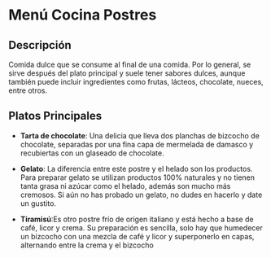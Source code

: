 # Menú Cocina Postres

## Descripción
Comida dulce que se consume al final de una comida. Por lo general, se sirve después del plato principal y suele tener sabores dulces, aunque también puede incluir ingredientes como frutas, lácteos, chocolate, nueces, entre otros.

## Platos Principales
- **Tarta de chocolate**: Una delicia que lleva dos planchas de bizcocho de chocolate, separadas por una fina capa de mermelada de damasco y recubiertas con un glaseado de chocolate.

- **Gelato**: La diferencia entre este postre y el helado son los productos. Para preparar gelato se utilizan productos 100% naturales y no tienen tanta grasa ni azúcar como el helado, además son mucho más cremosos. Si aún no has probado un gelato, no dudes en hacerlo y date un gustito.

- **Tiramisú**:Es otro postre frío de origen italiano y está hecho a base de café, licor y crema. Su preparación es sencilla, solo hay que humedecer un bizcocho con una mezcla de café y licor y superponerlo en capas, alternando entre la crema y el bizcocho